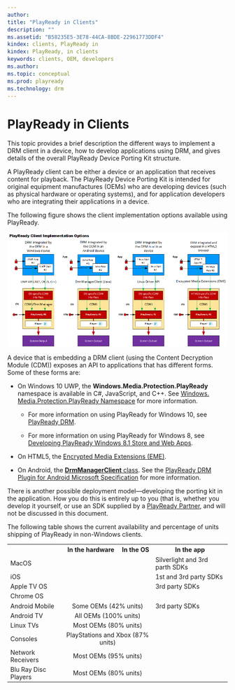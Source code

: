 ```yaml
---
author: 
title: "PlayReady in Clients"
description: ""
ms.assetid: "B58235E5-3E78-44CA-8BDE-22961773DDF4"
kindex: clients, PlayReady in
kindex: PlayReady, in clients
keywords: clients, OEM, developers
ms.author: 
ms.topic: conceptual
ms.prod: playready
ms.technology: drm
---
```



# PlayReady in Clients
   
  
This topic provides a brief description the different ways to implement a DRM client in a device, how to develop applications using DRM, and gives details of the overall PlayReady Device Porting Kit structure.

A PlayReady client can be either a device or an application that receives content for playback. The PlayReady Device Porting Kit is intended for original equipment manufactures (OEMs) who are developing devices (such as physical hardware or operating systems), and for application developers who are integrating their applications in a device. 

The following figure shows the client implementation options available using PlayReady.

![PlayReady Client Options](../images/client_options.png)

A device that is embedding a DRM client (using the Content Decryption Module (CDM)) exposes an API to applications that has different forms. Some of these forms are:

   *  On Windows 10 UWP, the **Windows.Media.Protection.PlayReady** namespace is available in C#, JavaScript, and C++. See [Windows.​Media.​Protection.​Play​Ready Namespace](https://docs.microsoft.com/en-us/uwp/api/Windows.Media.Protection.PlayReady) for more information.
   
      *  For more information on using PlayReady for Windows 10, see [PlayReady DRM](https://docs.microsoft.com/en-us/windows/uwp/audio-video-camera/playready-client-sdk).
      
      *  For more information on using PlayReady for Windows 8, see [Developing PlayReady Windows 8.1 Store and Web Apps](https://msdn.microsoft.com/en-us/library/windows/apps/xaml/dn468834.aspx).

   *  On HTML5, the [Encrypted Media Extensions (EME)](http://www.w3.org/TR/encrypted-media/).
   
   *  On Android, the [**DrmManagerClient** class](https://developer.android.com/reference/android/drm/DrmManagerClient.html). See the [PlayReady DRM Plugin for Android Microsoft Specification](../Specifications/PlayReady_DRM_Plugin_for_Android/playreadydrmpluginforandroidspecification.md) for more information.
   
There is another possible deployment model&mdash;developing the porting kit in the application. How you do this is entirely up to you (that is, whether you develop it yourself, or use an SDK supplied by a [PlayReady Partner](https://www.microsoft.com/playready/partners/), and will not be discussed in this document. 

The following table shows the current availability and percentage of units shipping of PlayReady in non-Windows clients.

<table>
  <tr>
    <th></th>
    <th>In the hardware</th>
    <th>In the OS</th>
    <th>In the app</th>
  </tr>
  <tr>
    <td>MacOS</td>
    <td></td>
    <td></td>
    <td>Silverlight and 3rd parth SDKs</td>
  </tr>
  <tr>
    <td>iOS</td>
    <td></td>
    <td></td>
    <td>1st and 3rd party SDKs</td>
  </tr>
  <tr>
    <td>Apple TV OS</td>
    <td></td>
    <td></td>
    <td>3rd party SDKs</td>
  </tr>
  <tr>
    <td>Chrome OS</td>
    <td></td>
    <td></td>
    <td></td>
  </tr>
  <tr>
    <td>Android Mobile</td>
    <td colspan="2" align="center">Some OEMs (42% units)</td>
    <td>3rd party SDKs</td>
  </tr>
  <tr>
    <td>Android TV</td>
    <td colspan="2" align="center">All OEMs (100% units)</td>
    <td></td>
  </tr>
  <tr>
    <td>Linux TVs</td>
    <td colspan="2" align="center">Most OEMs (80% units)</td>
    <td></td>
  </tr>
  <tr>
    <td>Consoles</td>
    <td colspan="2" align="center">PlayStations and Xbox (87% units)</td>
    <td></td>
  </tr>
  <tr>
    <td >Network Receivers</td>
    <td colspan="2" align="center">Most OEMs (95% units)</td>
    <td></td>
  </tr>
  <tr>
    <td>Blu Ray Disc Players</td>
    <td colspan="2" align="center">Most OEMs (80% units)</td>
    <td></td>
  </tr>
</table>










